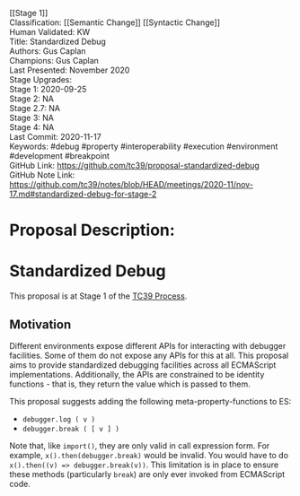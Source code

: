 [[Stage 1]]<br>Classification: [[Semantic Change]] [[Syntactic Change]]<br>Human Validated: KW<br>Title: Standardized Debug<br>Authors: Gus Caplan<br>Champions: Gus Caplan<br>Last Presented: November 2020<br>Stage Upgrades:<br>Stage 1: 2020-09-25  
Stage 2: NA  
Stage 2.7: NA  
Stage 3: NA  
Stage 4: NA<br>Last Commit: 2020-11-17<br>Keywords: #debug #property #interoperability #execution #environment #development #breakpoint<br>GitHub Link: https://github.com/tc39/proposal-standardized-debug <br>GitHub Note Link: https://github.com/tc39/notes/blob/HEAD/meetings/2020-11/nov-17.md#standardized-debug-for-stage-2
# Proposal Description:
# Standardized Debug

This proposal is at Stage 1 of the [TC39 Process](https://tc39.es/process-document/).

## Motivation

Different environments expose different APIs for interacting with debugger
facilities. Some of them do not expose any APIs for this at all. This proposal
aims to provide standardized debugging facilities across all ECMAScript
implementations. Additionally, the APIs are constrained to be identity
functions - that is, they return the value which is passed to them.

This proposal suggests adding the following meta-property-functions to ES:

- `debugger.log ( v )`
- `debugger.break ( [ v ] )`

Note that, like `import()`, they are only valid in call expression form. For
example, `x().then(debugger.break)` would be invalid. You would have to do
`x().then((v) => debugger.break(v))`. This limitation is in place to ensure
these methods (particularly `break`) are only ever invoked from ECMAScript code.
<br>